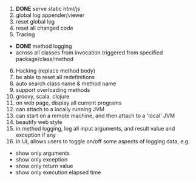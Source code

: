 1. **DONE** serve static html/js
2. global log appender/viewer
3. reset global log
4. reset all changed code
5. Tracing
 - **DONE** method logging
 - across all classes from invocation triggered from specified package/class/method
6. Hacking (replace method body)
7. be able to reset all redefinitions
8. auto search class name & method name
9. support overloading methods
10. groovy, scala, clojure
11. on web page, display all current programs
12. can attach to a locally running JVM
13. can start on a remote machine, and then attach to a 'local' JVM
14. beautify web style
15. in method logging, log all input arguments, and result value
    and exception if any
16. in UI, allows users to toggle on/off some aspects of logging data, e.g.
   - show only arguments
   - show only exception
   - show only return value
   - show only execution elapsed time
